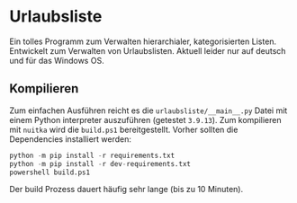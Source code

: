 # Urlaubsliste

Ein tolles Programm zum Verwalten hierarchialer, kategorisierten Listen. Entwickelt zum Verwalten von Urlaubslisten.
Aktuell leider nur auf deutsch und für das Windows OS.

## Kompilieren

Zum einfachen Ausführen reicht es die `urlaubsliste/__main__.py` Datei mit einem Python interpreter auszuführen (getestet `3.9.13`).
Zum kompilieren mit `nuitka` wird die `build.ps1` bereitgestellt. Vorher sollten die Dependencies installiert werden:

```python
python -m pip install -r requirements.txt
python -m pip install -r dev-requirements.txt
powershell build.ps1
```

Der build Prozess dauert häufig sehr lange (bis zu 10 Minuten).

